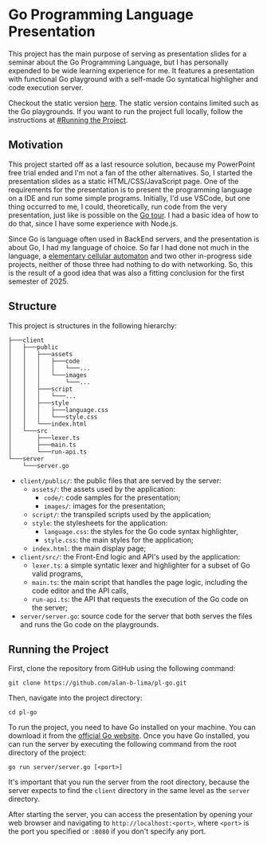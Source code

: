 # Go Programming Language Presentation

This project has the main purpose of serving as presentation slides for a seminar about the Go Programming Language, but I has personally expended to be wide learning experience for me. It features a presentation with functional Go playground with a self-made Go syntatical highligher and code execution server.

Checkout the static version [here](https://alan-b-lima.github.io/pl-go/client/public/). The static version contains limited such as the Go playgrounds. If you want to run the project full locally, follow the instructions at [#Running the Project](#running-the-project).

## Motivation

This project started off as a last resource solution, because my PowerPoint free trial ended and I'm not a fan of the other alternatives. So, I started the presentation slides as a static HTML/CSS/JavaScript page. One of the requirements for the presentation is to present the programming language on a IDE and run some simple programs. Initially, I'd use VSCode, but one thing occurred to me, I could, theoretically, run code from the very presentation, just like is possible on the [Go tour](https://go.dev/tour). I had a basic idea of how to do that, since I have some experience with Node.js.

Since Go is language often used in BackEnd servers, and the presentation is about Go, I had my language of choice. So far I had done not much in the language, a [elementary cellular automaton](https://github.com/alan-b-lima/elementary_cellular_automaton) and two other in-progress side projects, neither of those three had nothing to do with networking. So, this is the result of a good idea that was also a fitting conclusion for the first semester of 2025.

## Structure

This project is structures in the following hierarchy:

```
├───client
│   ├───public
│   │   ├───assets
│   │   │   ├───code
│   │   │   │   └───...
│   │   │   └───images
│   │   │       └───...
│   │   ├───script
│   │   │   └───...
│   │   ├───style
│   │   │   ├───language.css
│   │   │   └───style.css
│   │   └───index.html
│   └───src
│       ├───lexer.ts
│       ├───main.ts
│       └───run-api.ts
└───server
    └───server.go
```

* `client/public/`: the public files that are served by the server:
    * `assets/`: the assets used by the application:
        * `code/`: code samples for the presentation;
        * `images/`: images for the presentation;
    * `script/`: the transpiled scripts used by the application;
    * `style`: the stylesheets for the application:
        * `language.css`: the styles for the Go code syntax highlighter,
        * `style.css`: the main styles for the application;
    * `index.html`: the main display page;
* `client/src/`: the Front-End logic and API's used by the application:
    * `lexer.ts`: a simple syntatic lexer and highlighter for a subset of Go valid programs,
    * `main.ts`: the main script that handles the page logic, including the code editor and the API calls,
    * `run-api.ts`: the API that requests the execution of the Go code on the server;
* `server/server.go`: source code for the server that both serves the files and runs the Go code on the playgrounds.

## Running the Project

First, clone the repository from GitHub using the following command:

```
git clone https://github.com/alan-b-lima/pl-go.git
```

Then, navigate into the project directory:

```
cd pl-go
```

To run the project, you need to have Go installed on your machine. You can download it from the [official Go website](https://go.dev/dl/). Once you have Go installed, you can run the server by executing the following command from the root directory of the project:

```
go run server/server.go [<port>]
```

It's important that you run the server from the root directory, because the server expects to find the `client` directory in the same level as the `server` directory.

After starting the server, you can access the presentation by opening your web browser and navigating to `http://localhost:<port>`, where `<port>` is the port you specified or `:8080` if you don't specify any port.
